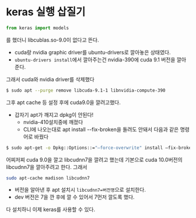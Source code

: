 # keras 실행 삽질기

```python
from keras import models
```
를 했더니 libcublas.so-9.0이 없다고 뜬다.

* cuda랑 nvidia graphic driver를 ubuntu-drivers로 깔아놓은 상태였다.
* `ubuntu-drivers install`에서 깔아주는건 nvidia-390에 cuda 9.1 버전을 깔아준다.

그래서 cuda와 nvidia driver를 삭제했다
```bash
$ sudo apt --purge remove libcuda-9.1-1 libnvidia-compute-390
```
그후 apt cache 등 설정 후에 cuda9.0을 깔려고했다.
* 갑자기 apt가 깨지고 dpkg이 안된다!
    * nvidia-410설치중에 깨졌다
    * CLI에 나오는대로 apt install --fix-broken을 돌려도 안돼서 다음과 같은 명령어로 바꿨다
```bash
$ sudo apt-get -o Dpkg::Options::="—force-overwrite" install —fix-broken
```

어찌저찌 cuda 9.0을 깔고 libcudnn7을 깔려고 했는데 기본으로 cuda 10.0버전의 libcudnn7을 깔아주려고 한다. 그래서
```bash
sudo apt-cache madison libcudnn7
```
* 버전을 알아낸 후 apt 설치시 `libcudnn7=버전명`으로 설치한다.
* dev 버전은 7을 깐 후에 깔 수 있어서 7먼저 깔도록 했다.

다 설치하니 이제 keras를 사용할 수 있다.
